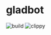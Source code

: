 # gladbot

![build](https://github.com/rays/gladbot/workflows/Rust/build.svg?branch=master)
![clippy](https://github.com/rays/gladbot/workflows/Rust/clippy.svg?branch=master)
